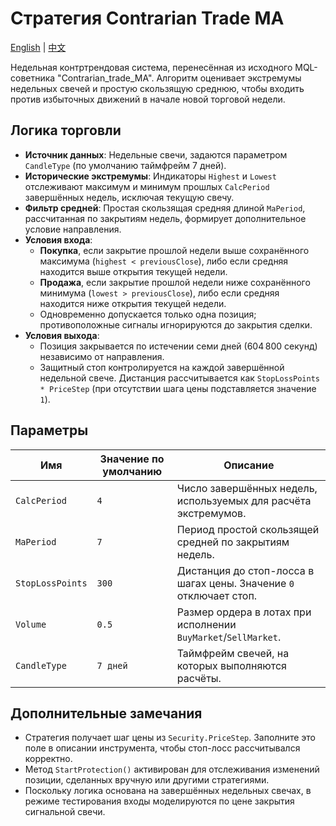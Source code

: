 # Стратегия Contrarian Trade MA
[English](README.md) | [中文](README_cn.md)

Недельная контртрендовая система, перенесённая из исходного MQL-советника "Contrarian_trade_MA". Алгоритм оценивает экстремумы недельных свечей и простую скользящую среднюю, чтобы входить против избыточных движений в начале новой торговой недели.

## Логика торговли

- **Источник данных**: Недельные свечи, задаются параметром `CandleType` (по умолчанию таймфрейм 7 дней).
- **Исторические экстремумы**: Индикаторы `Highest` и `Lowest` отслеживают максимум и минимум прошлых `CalcPeriod` завершённых недель, исключая текущую свечу.
- **Фильтр средней**: Простая скользящая средняя длиной `MaPeriod`, рассчитанная по закрытиям недель, формирует дополнительное условие направления.
- **Условия входа**:
  - **Покупка**, если закрытие прошлой недели выше сохранённого максимума (`highest < previousClose`), либо если средняя находится выше открытия текущей недели.
  - **Продажа**, если закрытие прошлой недели ниже сохранённого минимума (`lowest > previousClose`), либо если средняя находится ниже открытия текущей недели.
  - Одновременно допускается только одна позиция; противоположные сигналы игнорируются до закрытия сделки.
- **Условия выхода**:
  - Позиция закрывается по истечении семи дней (604 800 секунд) независимо от направления.
  - Защитный стоп контролируется на каждой завершённой недельной свече. Дистанция рассчитывается как `StopLossPoints * PriceStep` (при отсутствии шага цены подставляется значение `1`).

## Параметры

| Имя | Значение по умолчанию | Описание |
| --- | --- | --- |
| `CalcPeriod` | `4` | Число завершённых недель, используемых для расчёта экстремумов. |
| `MaPeriod` | `7` | Период простой скользящей средней по закрытиям недель. |
| `StopLossPoints` | `300` | Дистанция до стоп-лосса в шагах цены. Значение `0` отключает стоп. |
| `Volume` | `0.5` | Размер ордера в лотах при исполнении `BuyMarket`/`SellMarket`. |
| `CandleType` | `7 дней` | Таймфрейм свечей, на которых выполняются расчёты. |

## Дополнительные замечания

- Стратегия получает шаг цены из `Security.PriceStep`. Заполните это поле в описании инструмента, чтобы стоп-лосс рассчитывался корректно.
- Метод `StartProtection()` активирован для отслеживания изменений позиции, сделанных вручную или другими стратегиями.
- Поскольку логика основана на завершённых недельных свечах, в режиме тестирования входы моделируются по цене закрытия сигнальной свечи.
